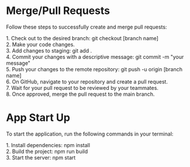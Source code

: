 <body>
    <div class="section">
        <h1>Merge/Pull Requests</h1>
        <p>Follow these steps to successfully create and merge pull requests:</p>
        <div class="steps">
            <div class="step">1. Check out to the desired branch: <span class="code">git checkout [branch name]</span></div>
            <div class="step">2. Make your code changes.</div>
            <div class="step">3. Add changes to staging: <span class="code">git add .</span></div>
            <div class="step">4. Commit your changes with a descriptive message: <span class="code">git commit -m "your message"</span></div>
            <div class="step">5. Push your changes to the remote repository: <span class="code">git push -u origin [branch name]</span></div>
            <div class="step">6. On GitHub, navigate to your repository and create a pull request.</div>
            <div class="step">7. Wait for your pull request to be reviewed by your teammates.</div>
            <div class="step">8. Once approved, merge the pull request to the main branch.</div>
        </div>
    </div>
    <div class="section">
        <h1>App Start Up</h1>
        <p>To start the application, run the following commands in your terminal:</p>
        <div class="steps">
            <div class="step">1. Install dependencies: <span class="code">npm install</span></div>
            <div class="step">2. Build the project: <span class="code">npm run build</span></div>
            <div class="step">3. Start the server: <span class="code">npm start</span></div>
        </div>
    </div>
</body>
